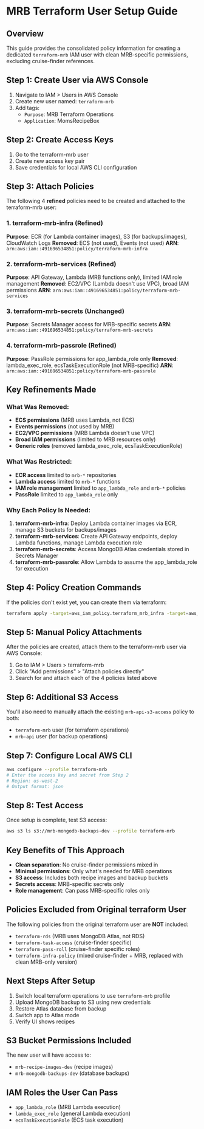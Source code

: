 # MRB Terraform User Setup Guide

## Overview
This guide provides the consolidated policy information for creating a dedicated `terraform-mrb` IAM user with clean MRB-specific permissions, excluding cruise-finder references.

## Step 1: Create User via AWS Console
1. Navigate to IAM > Users in AWS Console
2. Create new user named: `terraform-mrb`
3. Add tags:
   - `Purpose`: MRB Terraform Operations
   - `Application`: MomsRecipeBox

## Step 2: Create Access Keys
1. Go to the terraform-mrb user
2. Create new access key pair
3. Save credentials for local AWS CLI configuration

## Step 3: Attach Policies
The following 4 **refined** policies need to be created and attached to the terraform-mrb user:

### 1. terraform-mrb-infra (Refined)
**Purpose**: ECR (for Lambda container images), S3 (for backups/images), CloudWatch Logs
**Removed**: ECS (not used), Events (not used)
**ARN**: `arn:aws:iam::491696534851:policy/terraform-mrb-infra`

### 2. terraform-mrb-services (Refined) 
**Purpose**: API Gateway, Lambda (MRB functions only), limited IAM role management
**Removed**: EC2/VPC (Lambda doesn't use VPC), broad IAM permissions
**ARN**: `arn:aws:iam::491696534851:policy/terraform-mrb-services`

### 3. terraform-mrb-secrets (Unchanged)
**Purpose**: Secrets Manager access for MRB-specific secrets
**ARN**: `arn:aws:iam::491696534851:policy/terraform-mrb-secrets`

### 4. terraform-mrb-passrole (Refined)
**Purpose**: PassRole permissions for app_lambda_role only
**Removed**: lambda_exec_role, ecsTaskExecutionRole (not MRB-specific)
**ARN**: `arn:aws:iam::491696534851:policy/terraform-mrb-passrole`

## Key Refinements Made

### What Was Removed:
- **ECS permissions** (MRB uses Lambda, not ECS)
- **Events permissions** (not used by MRB)
- **EC2/VPC permissions** (MRB Lambda doesn't use VPC)
- **Broad IAM permissions** (limited to MRB resources only)
- **Generic roles** (removed lambda_exec_role, ecsTaskExecutionRole)

### What Was Restricted:
- **ECR access** limited to `mrb-*` repositories
- **Lambda access** limited to `mrb-*` functions  
- **IAM role management** limited to `app_lambda_role` and `mrb-*` policies
- **PassRole** limited to `app_lambda_role` only

### Why Each Policy Is Needed:
1. **terraform-mrb-infra**: Deploy Lambda container images via ECR, manage S3 buckets for backups/images
2. **terraform-mrb-services**: Create API Gateway endpoints, deploy Lambda functions, manage Lambda execution role
3. **terraform-mrb-secrets**: Access MongoDB Atlas credentials stored in Secrets Manager
4. **terraform-mrb-passrole**: Allow Lambda to assume the app_lambda_role for execution

## Step 4: Policy Creation Commands
If the policies don't exist yet, you can create them via terraform:
```bash
terraform apply -target=aws_iam_policy.terraform_mrb_infra -target=aws_iam_policy.terraform_mrb_services -target=aws_iam_policy.terraform_mrb_secrets -target=aws_iam_policy.terraform_mrb_passrole
```

## Step 5: Manual Policy Attachments
After the policies are created, attach them to the terraform-mrb user via AWS Console:
1. Go to IAM > Users > terraform-mrb
2. Click "Add permissions" > "Attach policies directly"
3. Search for and attach each of the 4 policies listed above

## Step 6: Additional S3 Access
You'll also need to manually attach the existing `mrb-api-s3-access` policy to both:
- `terraform-mrb` user (for terraform operations)
- `mrb-api` user (for backup operations)

## Step 7: Configure Local AWS CLI
```bash
aws configure --profile terraform-mrb
# Enter the access key and secret from Step 2
# Region: us-west-2
# Output format: json
```

## Step 8: Test Access
Once setup is complete, test S3 access:
```bash
aws s3 ls s3://mrb-mongodb-backups-dev --profile terraform-mrb
```

## Key Benefits of This Approach
- **Clean separation**: No cruise-finder permissions mixed in
- **Minimal permissions**: Only what's needed for MRB operations  
- **S3 access**: Includes both recipe images and backup buckets
- **Secrets access**: MRB-specific secrets only
- **Role management**: Can pass MRB-specific roles only

## Policies Excluded from Original terraform User
The following policies from the original terraform user are **NOT** included:
- `terraform-rds` (MRB uses MongoDB Atlas, not RDS)
- `terraform-task-access` (cruise-finder specific)
- `terraform-pass-roll` (cruise-finder specific roles)
- `terraform-infra-policy` (mixed cruise-finder + MRB, replaced with clean MRB-only version)

## Next Steps After Setup
1. Switch local terraform operations to use `terraform-mrb` profile
2. Upload MongoDB backup to S3 using new credentials
3. Restore Atlas database from backup
4. Switch app to Atlas mode
5. Verify UI shows recipes

## S3 Bucket Permissions Included
The new user will have access to:
- `mrb-recipe-images-dev` (recipe images)
- `mrb-mongodb-backups-dev` (database backups)

## IAM Roles the User Can Pass
- `app_lambda_role` (MRB Lambda execution)
- `lambda_exec_role` (general Lambda execution)  
- `ecsTaskExecutionRole` (ECS task execution)